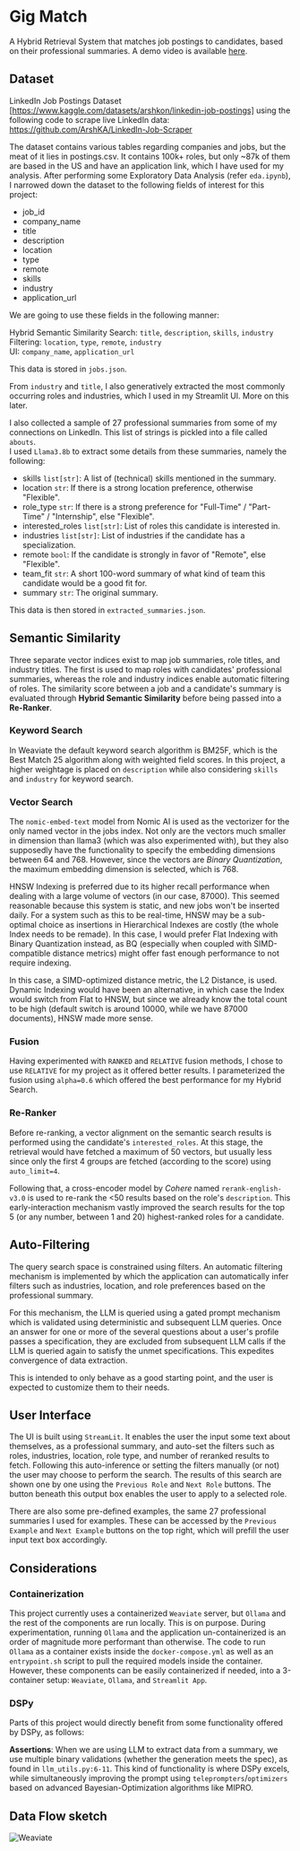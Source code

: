 # Gig Match

A Hybrid Retrieval System that matches job postings to candidates, based on their professional summaries. A demo video is available [here](https://youtu.be/f2V7B0KeHGs).

## Dataset
LinkedIn Job Postings Dataset [https://www.kaggle.com/datasets/arshkon/linkedin-job-postings] using the following code to scrape live LinkedIn data: https://github.com/ArshKA/LinkedIn-Job-Scraper

The dataset contains various tables regarding companies and jobs, but the meat of it lies in postings.csv. It contains 100k+ roles, but only ~87k of them are based in the US and have an application link, which I have used for my analysis.
After performing some Exploratory Data Analysis (refer `eda.ipynb`), I narrowed down the dataset to the following fields of interest for this project:
- job_id
- company_name
- title
- description
- location
- type
- remote
- skills
- industry
- application_url

We are going to use these fields in the following manner:

Hybrid Semantic Similarity Search: `title`, `description`, `skills`, `industry`\
Filtering: `location`, `type`, `remote`, `industry`\
UI: `company_name`, `application_url`

This data is stored in `jobs.json`.

From `industry` and `title`, I also generatively extracted the most commonly occurring roles and industries, which I used in my Streamlit UI. More on this later.

I also collected a sample of 27 professional summaries from some of my connections on LinkedIn. This list of strings is pickled into a file called `abouts`.\
I used `Llama3.8b` to extract some details from these summaries, namely the following:
- skills `list[str]`: A list of (technical) skills mentioned in the summary.
- location `str`: If there is a strong location preference, otherwise "Flexible".
- role_type `str`: If there is a strong preference for "Full-Time" / "Part-Time" / "Internship", else "Flexible".
- interested_roles `list[str]`: List of roles this candidate is interested in.
- industries `list[str]`: List of industries if the candidate has a specialization.
- remote `bool`: If the candidate is strongly in favor of "Remote", else "Flexible".
- team_fit `str`: A short 100-word summary of what kind of team this candidate would be a good fit for.
- summary `str`: The original summary.

This data is then stored in `extracted_summaries.json`.

## Semantic Similarity

Three separate vector indices exist to map job summaries, role titles, and industry titles. The first is used to map roles with candidates' professional summaries, whereas the role and industry indices enable automatic filtering of roles.
The similarity score between a job and a candidate's summary is evaluated through **Hybrid Semantic Similarity** before being passed into a **Re-Ranker**.

### Keyword Search

In Weaviate the default keyword search algorithm is BM25F, which is the Best Match 25 algorithm along with weighted field scores. In this project, a higher weightage is placed on `description` while also considering `skills` and `industry` for keyword search.

### Vector Search

The `nomic-embed-text` model from Nomic AI is used as the vectorizer for the only named vector in the jobs index. Not only are the vectors much smaller in dimension than llama3 (which was also experimented with), but they also supposedly have the functionality to specify the embedding dimensions between 64 and 768. 
However, since the vectors are *Binary Quantization*, the maximum embedding dimension is selected, which is 768.

HNSW Indexing is preferred due to its higher recall performance when dealing with a large volume of vectors (in our case, 87000). This seemed reasonable because this system is static, and new jobs won't be inserted daily. For a system such as this to be real-time, HNSW may be a sub-optimal choice as insertions in 
Hierarchical Indexes are costly (the whole Index needs to be remade). In this case, I would prefer Flat Indexing with Binary Quantization instead, as BQ (especially when coupled with SIMD-compatible distance metrics) might offer fast enough performance to not require indexing.

In this case, a SIMD-optimized distance metric, the L2 Distance, is used. Dynamic Indexing would have been an alternative, in which case the Index would switch from Flat to HNSW, but since we already know the total count to be high (default switch is around 10000, while we have 87000 documents), HNSW made more sense.

### Fusion
Having experimented with `RANKED` and `RELATIVE` fusion methods, I chose to use `RELATIVE` for my project as it offered better results. I parameterized the fusion using `alpha=0.6` which offered the best performance for my Hybrid Search.

### Re-Ranker

Before re-ranking, a vector alignment on the semantic search results is performed using the candidate's `interested_roles`. At this stage, the retrieval would have fetched a maximum of 50 vectors, but usually less since only the first 4 groups are fetched (according to the score) using `auto_limit=4`.

Following that, a cross-encoder model by *Cohere* named `rerank-english-v3.0` is used to re-rank the <50 results based on the role's `description`. This early-interaction mechanism vastly improved the search results for the top 5 (or any number, between 1 and 20) highest-ranked roles for a candidate.

## Auto-Filtering

The query search space is constrained using filters. An automatic filtering mechanism is implemented by which the application can automatically infer filters such as industries, location, and role preferences based on the professional summary. 

For this mechanism, the LLM is queried using a gated prompt mechanism which is validated using deterministic and subsequent LLM queries. Once an answer for one or more of the several questions about a user's profile passes a specification, they are excluded from subsequent LLM calls if the LLM is queried again to satisfy the unmet specifications. This expedites convergence of data extraction.

This is intended to only behave as a good starting point, and the user is expected to customize them to their needs.

## User Interface

The UI is built using `StreamLit`. It enables the user the input some text about themselves, as a professional summary, and auto-set the filters such as roles, industries, location, role type, and number of reranked results to fetch. Following this auto-inference or setting the filters manually (or not) the user may choose to perform the search.
The results of this search are shown one by one using the `Previous Role` and `Next Role` buttons. The button beneath this output box enables the user to apply to a selected role.

There are also some pre-defined examples, the same 27 professional summaries I used for examples. These can be accessed by the `Previous Example` and `Next Example` buttons on the top right, which will prefill the user input text box accordingly.

## Considerations

### Containerization

This project currently uses a containerized `Weaviate` server, but `Ollama` and the rest of the components are run locally. This is on purpose. During experimentation, running `Ollama` and the application un-containerized is an order of magnitude more performant than otherwise. The code to run `Ollama` as a container exists inside the `docker-compose.yml` as well as
an `entrypoint.sh` script to pull the required models inside the container. However, these components can be easily containerized if needed, into a 3-container setup: `Weaviate`, `Ollama`, and `Streamlit App`.

### DSPy

Parts of this project would directly benefit from some functionality offered by DSPy, as follows:

**Assertions**: When we are using LLM to extract data from a summary, we use multiple binary validations (whether the generation meets the spec), as found in `llm_utils.py:6-11`. This kind of functionality is where DSPy excels, while simultaneously improving the prompt using `teleprompters`/`optimizers` based on advanced Bayesian-Optimization algorithms like MIPRO.

## Data Flow sketch

![Weaviate](https://github.com/suprateembanerjee/Job-Search/assets/26841866/360601e8-9e06-40d9-9959-eefc99d1d64f)
